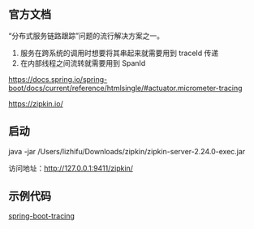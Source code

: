 ## 官方文档

“分布式服务链路跟踪”问题的流行解决方案之一。

1. 服务在跨系统的调用时想要将其串起来就需要用到 traceId 传递
2. 在内部线程之间流转就需要用到 SpanId

https://docs.spring.io/spring-boot/docs/current/reference/htmlsingle/#actuator.micrometer-tracing

https://zipkin.io/

## 启动

java -jar /Users/lizhifu/Downloads/zipkin/zipkin-server-2.24.0-exec.jar

访问地址：http://127.0.0.1:9411/zipkin/

## 示例代码

[spring-boot-tracing](../../tomato-example/spring-boot-tracing)
